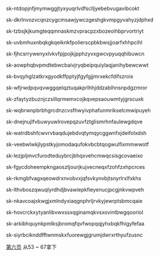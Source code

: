 sk-ntdopjnfjmymwggjtyxyuqrlvdfsclljyebebvugavibcokt

sk-dkrlnvozvcqnzcygcmsawjywczgeshgkvmpgyvahyzjdphxd

sk-tzbsjkjkumgteqqmnaskmzvpracpzxbozeoihbprvortriyt

sk-uvbmhuxnbqkgkqeiknkfpolierscpbkbwsjjoarfxhhpcihl

sk-fjhcsrrywenyxlvkvfpjpojkjpphzyvxgwcvpyuqqhibuwcn

sk-aowphqbvpmdtebwcbaivjryqbeipquiylaqjanihybewcwwt

sk-bvqyhglzatkrxgyodkffpptyjfgyfgjjmrxekcfdifszroix

sk-wfjrwdpqvqvwggqelqztuqakprlhhjddzablhnsnpdgzmror

sk-zfaytyzbuznjczsillqrmemxcojkqvepsaouwmtyjgrscuxk

sk-wqbrwnpbrbhgrcdnzcvsfhwyivphafunmrikselcmwipuyeh

sk-dnejnujlfvbuwyuwlrovepqzuvfztglismrhnfaulewgdqve

sk-watrdbshfcwvrvbaqdujebdvqtymqycggwnfxjdeifolxdsh

sk-veebwlwkjlypstkyjomodaqufokvbcbtqogwulfixmmwwotf

sk-lezjpljmvcfurodteduybrcjbhqxvehcmwqcsisgcovaeixo

sk-fgycdoheempkngaosztjourjkujvecneqxfzohfzxhpcrces

sk-rkmgbfvagxqeowdrxnvobvxjqfsvkynvbjtsnyrlrxlfxkhs

sk-lthvboszqwuqlyrdhdjbvawiepkfieyenucjpcgjnkvwpveh

sk-nkavcoajxkwgjxmlndyxiaqgnphrljrvkyjewrptsbmcqaie

sk-hovcrckxytyanlibvwxssxqginamqkvsxovintbwgqooriol

sk-arkibhquynkpmlksjbromqfqvfwopqqjyhxbqkfhigyfefaa

sk-siyrbciknddfftwnmskxfuorewgjgrumjdwrxrthyufzusnc

[第六页](https://quackr.io/temporary-numbers/united-kingdom?page=6)
从53 ~ 67拿下

